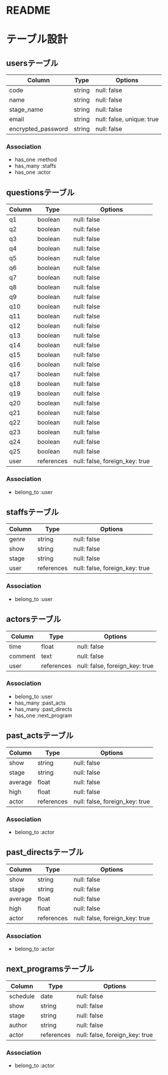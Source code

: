 # README

# テーブル設計

## usersテーブル

| Column             | Type   | Options                   |
|--------------------|--------|---------------------------|
| code               | string | null: false               |
| name               | string | null: false               |
| stage_name         | string | null: false               |
| email              | string | null: false, unique: true |
| encrypted_password | string | null: false               |

### Association

- has_one  :method
- has_many :staffs
- has_one  :actor

## questionsテーブル

| Column  | Type       | Options                        |
|---------|------------|--------------------------------|
| q1      | boolean    | null: false                    |
| q2      | boolean    | null: false                    |
| q3      | boolean    | null: false                    |
| q4      | boolean    | null: false                    |
| q5      | boolean    | null: false                    |
| q6      | boolean    | null: false                    |
| q7      | boolean    | null: false                    |
| q8      | boolean    | null: false                    |
| q9      | boolean    | null: false                    |
| q10     | boolean    | null: false                    |
| q11     | boolean    | null: false                    |
| q12     | boolean    | null: false                    |
| q13     | boolean    | null: false                    |
| q14     | boolean    | null: false                    |
| q15     | boolean    | null: false                    |
| q16     | boolean    | null: false                    |
| q17     | boolean    | null: false                    |
| q18     | boolean    | null: false                    |
| q19     | boolean    | null: false                    |
| q20     | boolean    | null: false                    |
| q21     | boolean    | null: false                    |
| q22     | boolean    | null: false                    |
| q23     | boolean    | null: false                    |
| q24     | boolean    | null: false                    |
| q25     | boolean    | null: false                    |
| user    | references | null: false, foreign_key: true |

### Association

- belong_to :user

## staffsテーブル

| Column | Type       | Options                        |
|--------|------------|--------------------------------|
| genre  | string     | null: false                    |
| show   | string     | null: false                    |
| stage  | string     | null: false                    |
| user   | references | null: false, foreign_key: true |

### Association

- belong_to :user

## actorsテーブル

| Column  | Type       | Options                        |
|---------|------------|--------------------------------|
| time    | float      | null: false                    |
| comment | text       | null: false                    |
| user    | references | null: false, foreign_key: true |

### Association

- belong_to :user
- has_many  :past_acts
- has_many  :past_directs
- has_one   :next_program

## past_actsテーブル

| Column   | Type       | Options                        |
|----------|------------|--------------------------------|
| show     | string     | null: false                    |
| stage    | string     | null: false                    |
| average  | float      | null: false                    |
| high     | float      | null: false                    |
| actor    | references | null: false, foreign_key: true |

### Association

- belong_to :actor

## past_directsテーブル

| Column   | Type       | Options                        |
|----------|------------|--------------------------------|
| show     | string     | null: false                    |
| stage    | string     | null: false                    |
| average  | float      | null: false                    |
| high     | float      | null: false                    |
| actor    | references | null: false, foreign_key: true |

### Association

- belong_to :actor

## next_programsテーブル

| Column   | Type       | Options                        |
|----------|------------|--------------------------------|
| schedule | date       | null: false                    |
| show     | string     | null: false                    |
| stage    | string     | null: false                    |
| author   | string     | null: false                    |
| actor    | references | null: false, foreign_key: true |

### Association

- belong_to :actor